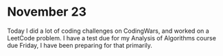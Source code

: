 <h1>November 23</h1>

Today I did a lot of coding challenges on CodingWars, and worked on a LeetCode problem. I have a test due for my Analysis of Algorithms course due Friday, I have been preparing for that primarily.
